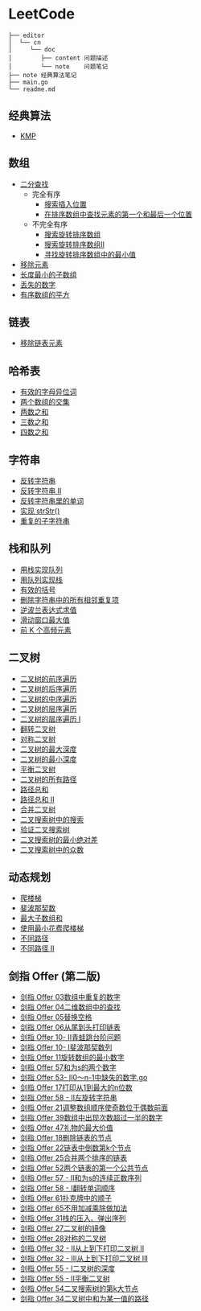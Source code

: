 # LeetCode

```text
├── editor
│  └── cn
│     └── doc
│        ├── content 问题描述
│        └── note    问题笔记
├── note 经典算法笔记
├── main.go
└── readme.md
```

## 经典算法

* [KMP](note/KMP.MD)

## 数组

* [二分查找](editor/cn/704二分查找.go)
    * 完全有序
        * [搜索插入位置](editor/cn/35搜索插入位置.go)
        * [在排序数组中查找元素的第一个和最后一个位置](editor/cn/34在排序数组中查找元素的第一个和最后一个位置.go)
    * 不完全有序
        * [搜索旋转排序数组](editor/cn/33搜索旋转排序数组.go)
        * [搜索旋转排序数组II](editor/cn/81搜索旋转排序数组%20II.go)
        * [寻找旋转排序数组中的最小值](editor/cn/153寻找旋转排序数组中的最小值.go)
* [移除元素](editor/cn/27移除元素.go)
* [长度最小的子数组](editor/cn/209长度最小的子数组.go)
* [丢失的数字](editor/cn/268丢失的数字.go)
* [有序数组的平方](editor/cn/977有序数组的平方.go)

## 链表

* [移除链表元素](editor/cn/203移除链表元素.go)

## 哈希表

* [有效的字母异位词](editor/cn/242有效的字母异位词.go)
* [两个数组的交集](editor/cn/349两个数组的交集.go)
* [两数之和](editor/cn/1两数之和.go)
* [三数之和](editor/cn/15三数之和.go)
* [四数之和](editor/cn/18四数之和.go)

## 字符串

* [反转字符串](editor/cn/344反转字符串.go)
* [反转字符串 II](editor/cn/541反转字符串%20II.go)
* [反转字符串里的单词](editor/cn/151翻转字符串里的单词.go)
* [实现 strStr()](editor/cn/28实现%20strStr().go)
* [重复的子字符串](editor/cn/459重复的子字符串.go)

## 栈和队列

* [用栈实现队列](editor/cn/232用栈实现队列.go)
* [用队列实现栈](editor/cn/225用队列实现栈.go)
* [有效的括号](editor/cn/20有效的括号.go)
* [删除字符串中的所有相邻重复项](editor/cn/1047删除字符串中的所有相邻重复项.go)
* [逆波兰表达式求值](editor/cn/150逆波兰表达式求值.go)
* [滑动窗口最大值](editor/cn/239滑动窗口最大值.go)
* [前 K 个高频元素](editor/cn/347前%20K%20个高频元素.go)

## 二叉树

* [二叉树的前序遍历](editor/cn/144二叉树的前序遍历.go)
* [二叉树的后序遍历](editor/cn/145二叉树的后序遍历.go)
* [二叉树的中序遍历](editor/cn/94二叉树的中序遍历.go)
* [二叉树的层序遍历](editor/cn/102二叉树的层序遍历.go)
* [二叉树的层序遍历 I](editor/cn/107二叉树的层序遍历%20II.go)
* [翻转二叉树](editor/cn/226翻转二叉树.go)
* [对称二叉树](editor/cn/101对称二叉树.go)
* [二叉树的最大深度](editor/cn/104二叉树的最大深度.go)
* [二叉树的最小深度](editor/cn/111二叉树的最小深度.go)
* [平衡二叉树](editor/cn/110平衡二叉树.go)
* [二叉树的所有路径](editor/cn/257二叉树的所有路径.go)
* [路径总和](editor/cn/112路径总和.go)
* [路径总和 II](editor/cn/113路径总和%20II.go)
* [合并二叉树](editor/cn/617合并二叉树.go)
* [二叉搜索树中的搜索](editor/cn/700二叉搜索树中的搜索.go)
* [验证二叉搜索树](editor/cn/98验证二叉搜索树.go)
* [二叉搜索树的最小绝对差](editor/cn/530二叉搜索树的最小绝对差.go)
* [二叉搜索树中的众数](editor/cn/501二叉搜索树中的众数.go)

## 动态规划

* [爬楼梯](editor/cn/70爬楼梯.go)
* [斐波那契数](editor/cn/509斐波那契数.go)
* [最大子数组和](editor/cn/53最大子数组和.go)
* [使用最小花费爬楼梯](editor/cn/746使用最小花费爬楼梯.go)
* [不同路径](editor/cn/62不同路径.go)
* [不同路径 II](editor/cn/63不同路径%20II.go)

## 剑指 Offer (第二版)

* [剑指 Offer 03数组中重复的数字](editor/cn/剑指%20Offer%2003数组中重复的数字.go)
* [剑指 Offer 04二维数组中的查找](editor/cn/剑指%20Offer%2004二维数组中的查找.go)
* [剑指 Offer 05替换空格](editor/cn/剑指%20Offer%2005替换空格.go)
* [剑指 Offer 06从尾到头打印链表](editor/cn/剑指%20Offer%2006从尾到头打印链表.go)
* [剑指 Offer 10- II青蛙跳台阶问题](editor/cn/剑指%20Offer%2010-%20II青蛙跳台阶问题.go)
* [剑指 Offer 10- I斐波那契数列](editor/cn/剑指%20Offer%2010-%20I斐波那契数列.go)
* [剑指 Offer 11旋转数组的最小数字](editor/cn/剑指%20Offer%2011旋转数组的最小数字.go)
* [剑指 Offer 57和为s的两个数字](editor/cn/剑指%20Offer%2057和为s的两个数字.go)
* [剑指 Offer 53- II0～n-1中缺失的数字.go](editor/cn/剑指%20Offer%2053%20-%20II0～n-1中缺失的数字.go)
* [剑指 Offer 17打印从1到最大的n位数](editor/cn/剑指%20Offer%2017打印从1到最大的n位数.go)
* [剑指 Offer 58 - II左旋转字符串](editor/cn/剑指%20Offer%2058%20-%20II左旋转字符串.go)
* [剑指 Offer 21调整数组顺序使奇数位于偶数前面](editor/cn/剑指%20Offer%2021调整数组顺序使奇数位于偶数前面.go)
* [剑指 Offer 39数组中出现次数超过一半的数字](editor/cn/剑指%20Offer%2039数组中出现次数超过一半的数字.go)
* [剑指 Offer 47礼物的最大价值](editor/cn/剑指%20Offer%2047礼物的最大价值.go)
* [剑指 Offer 18删除链表的节点](editor/cn/剑指%20Offer%2018删除链表的节点.go)
* [剑指 Offer 22链表中倒数第k个节点](editor/cn/剑指%20Offer%2022链表中倒数第k个节点.go)
* [剑指 Offer 25合并两个排序的链表](editor/cn/剑指%20Offer%2025合并两个排序的链表.go)
* [剑指 Offer 52两个链表的第一个公共节点](editor/cn/剑指%20Offer%2052两个链表的第一个公共节点.go)
* [剑指 Offer 57 - II和为s的连续正数序列](editor/cn/剑指%20Offer%2057%20-%20II和为s的连续正数序列.go)
* [剑指 Offer 58 - I翻转单词顺序](editor/cn/剑指%20Offer%2058%20-%20I翻转单词顺序.go)
* [剑指 Offer 61扑克牌中的顺子](editor/cn/剑指%20Offer%2061扑克牌中的顺子.go)
* [剑指 Offer 65不用加减乘除做加法](editor/cn/剑指%20Offer%2065不用加减乘除做加法.go)
* [剑指 Offer 31栈的压入、弹出序列](editor/cn/剑指%20Offer%2031栈的压入、弹出序列.go)
* [剑指 Offer 27二叉树的镜像](editor/cn/剑指%20Offer%2027二叉树的镜像.go)
* [剑指 Offer 28对称的二叉树](editor/cn/剑指%20Offer%2028对称的二叉树.go)
* [剑指 Offer 32 - II从上到下打印二叉树 II](editor/cn/剑指%20Offer%2032%20-%20II从上到下打印二叉树%20II.go)
* [剑指 Offer 32 - III从上到下打印二叉树 III](editor/cn/剑指%20Offer%2032%20-%20III从上到下打印二叉树%20III.go)
* [剑指 Offer 55 - I二叉树的深度](editor/cn/剑指%20Offer%2055%20-%20I二叉树的深度.go)
* [剑指 Offer 55 - II平衡二叉树](editor/cn/剑指%20Offer%2055%20-%20II平衡二叉树.go)
* [剑指 Offer 54二叉搜索树的第k大节点](editor/cn/剑指%20Offer%2054二叉搜索树的第k大节点.go)
* [剑指 Offer 34二叉树中和为某一值的路径](editor/cn/剑指%20Offer%2034二叉树中和为某一值的路径.go)